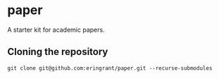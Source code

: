 # paper
A starter kit for academic papers.

## Cloning the repository

`git clone git@github.com:eringrant/paper.git --recurse-submodules`
